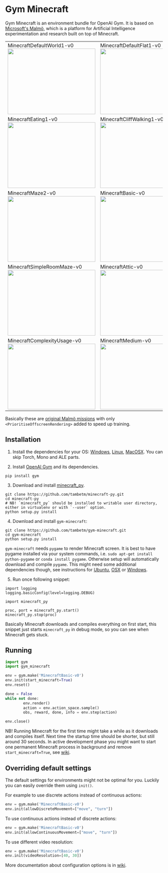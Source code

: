 # Gym Minecraft

Gym Minecraft is an environment bundle for OpenAI Gym. It is based on [Microsoft's Malmö](https://github.com/Microsoft/malmo), which is a platform for Artificial Intelligence experimentation and research built on top of Minecraft.

<table>
<tr>
<td>
MinecraftDefaultWorld1-v0<br/>
<img src="https://raw.githubusercontent.com/tambetm/gym-minecraft/master/images/MinecraftDefaultWorld1-v0.png" width="280" height="210" />
</td>
<td>
MinecraftDefaultFlat1-v0<br/>
<img src="https://raw.githubusercontent.com/tambetm/gym-minecraft/master/images/MinecraftDefaultFlat1-v0.png" width="280" height="210"/>
</td>
<td>
MinecraftTrickyArena1-v0<br/>
<img src="https://raw.githubusercontent.com/tambetm/gym-minecraft/master/images/MinecraftTrickyArena1-v0.png" width="280" height="210"/>
</td>
</tr>
<tr>
<td>
MinecraftEating1-v0<br/>
<img src="https://raw.githubusercontent.com/tambetm/gym-minecraft/master/images/MinecraftEating1-v0.png" width="280" height="210" />
</td>
<td>
MinecraftCliffWalking1-v0<br/>
<img src="https://raw.githubusercontent.com/tambetm/gym-minecraft/master/images/MinecraftCliffWalking1-v0.png" width="280" height="210"/>
</td>
<td>
MinecraftMaze1-v0<br/>
<img src="https://raw.githubusercontent.com/tambetm/gym-minecraft/master/images/MinecraftMaze1-v0.png" width="280" height="210"/>
</td>
</tr>
<tr>
<td>
MinecraftMaze2-v0<br/>
<img src="https://raw.githubusercontent.com/tambetm/gym-minecraft/master/images/MinecraftMaze2-v0.png" width="280" height="210" />
</td>
<td>
MinecraftBasic-v0<br/>
<img src="https://raw.githubusercontent.com/tambetm/gym-minecraft/master/images/MinecraftBasic-v0.png" width="280" height="210"/>
</td>
<td>
MinecraftObstacles-v0<br/>
<img src="https://raw.githubusercontent.com/tambetm/gym-minecraft/master/images/MinecraftObstacles-v0.png" width="280" height="210"/>
</td>
</tr>
<tr>
<td>
MinecraftSimpleRoomMaze-v0<br/>
<img src="https://raw.githubusercontent.com/tambetm/gym-minecraft/master/images/MinecraftSimpleRoomMaze-v0.png" width="280" height="210" />
</td>
<td>
MinecraftAttic-v0<br/>
<img src="https://raw.githubusercontent.com/tambetm/gym-minecraft/master/images/MinecraftAttic-v0.png" width="280" height="210"/>
</td>
<td>
MinecraftVertical-v0<br/>
<img src="https://raw.githubusercontent.com/tambetm/gym-minecraft/master/images/MinecraftVertical-v0.png" width="280" height="210"/>
</td>
</tr>
<tr>
<td>
MinecraftComplexityUsage-v0<br/>
<img src="https://raw.githubusercontent.com/tambetm/gym-minecraft/master/images/MinecraftComplexityUsage-v0.png" width="280" height="210" />
</td>
<td>
MinecraftMedium-v0<br/>
<img src="https://raw.githubusercontent.com/tambetm/gym-minecraft/master/images/MinecraftMedium-v0.png" width="280" height="210"/>
</td>
<td>
MinecraftHard-v0<br/>
<img src="https://raw.githubusercontent.com/tambetm/gym-minecraft/master/images/MinecraftHard-v0.png" width="280" height="210"/>
</td>
</tr>
</table>

Basically these are [original Malmö missions](https://github.com/Microsoft/malmo/raw/master/sample_missions/MalmoMissionTable_CurrentTasks_2016_06_14.pdf) with only `<PrioritiseOffscreenRendering>` added to speed up training.

## Installation

1. Install the dependencies for your OS: [Windows](https://github.com/Microsoft/malmo/blob/master/doc/install_windows.md), [Linux](https://github.com/Microsoft/malmo/blob/master/doc/install_linux.md), [MacOSX](https://github.com/Microsoft/malmo/blob/master/doc/install_macosx.md). You can skip Torch, Mono and ALE parts.

2. Install [OpenAI Gym](https://github.com/openai/gym) and its dependencies.
 ```
pip install gym
```

3. Download and install [minecraft_py](https://github.com/tambetm/minecraft-py).
 ```
git clone https://github.com/tambetm/minecraft-py.git
cd minecraft-py
# NB! `minecraft_py` should be installed to writable user directory, either in virtualenv or with `--user` option.
python setup.py install
```

4. Download and install `gym-minecraft`:

 ```
git clone https://github.com/tambetm/gym-minecraft.git
cd gym-minecraft
python setup.py install
```

 `gym-minecraft` needs `pygame` to render Minecraft screen. It is best to have pygame installed via your system commands, i.e. `sudo apt-get install python-pygame` or `conda install pygame`. Otherwise setup will automatically download and compile `pygame`. This might need some additional dependencies though, see instructions for [Ubuntu](http://www.pygame.org/wiki/CompileUbuntu), [OSX](http://pygame.org/wiki/MacCompile) or [Windows](http://pygame.org/wiki/CompileWindows).

5. Run once following snippet:
 ```
import logging
logging.basicConfig(level=logging.DEBUG)

import minecraft_py

proc, port = minecraft_py.start()
minecraft_py.stop(proc)
```
 Basically Minecraft downloads and compiles everything on first start, this snippet just starts `minecraft_py` in debug mode, so you can see when Minecraft gets stuck.

## Running

```python
import gym
import gym_minecraft

env = gym.make('MinecraftBasic-v0')
env.init(start_minecraft=True)
env.reset()

done = False
while not done:
        env.render()
        action = env.action_space.sample()
        obs, reward, done, info = env.step(action)

env.close()
```

NB! Running Minecraft for the first time might take a while as it downloads and compiles itself. Next time the startup time should be shorter, but still around 30 seconds. In active development phase you might want to start one permanent Minecraft process in background and remove `start_minecraft=True`, see [wiki](https://github.com/tambetm/gym-minecraft/wiki/Parallel).

## Overriding default settings

The default settings for environments might not be optimal for you. Luckily you can easily override them using `init()`.

For example to use discrete actions instead of continuous actions:

```python
env = gym.make('MinecraftBasic-v0')
env.init(allowDiscreteMovement=["move", "turn"])
```

To use continuous actions instead of discrete actions:

```python
env = gym.make('MinecraftBasic-v0')
env.init(allowContinuousMovement=["move", "turn"])
```

To use different video resolution:

```python
env = gym.make('MinecraftBasic-v0')
env.init(videoResolution=[40, 30])
```

More documentation about configuration options is in [wiki](https://github.com/tambetm/gym-minecraft/wiki/Configure).
